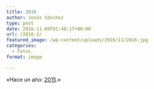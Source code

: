 ```yaml
---
title: 2016
author: Jesús Sánchez
type: post
date: 2016-11-09T01:40:17+00:00
url: /2016-2/
featured_image: /wp-content/uploads/2016/11/2016.jpg
categories:
  - Fotos
format: image

---
```

«Hace un año: [2015][1].»

 [1]: /2015-2/